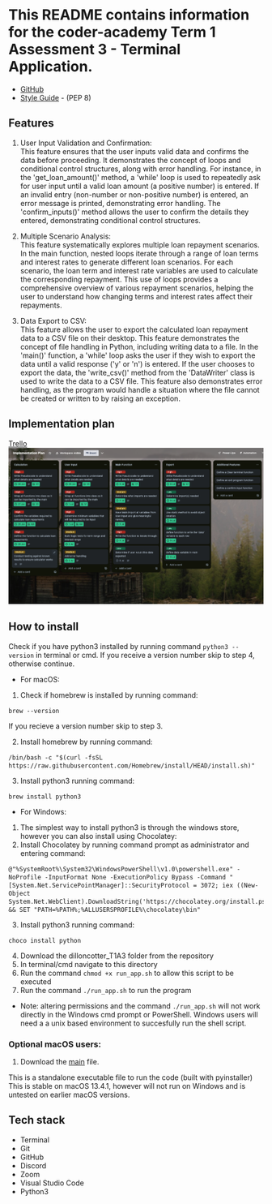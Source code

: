 # This README contains information for the coder-academy Term 1 Assessment 3 - Terminal Application.

- [GitHub](https://github.com/dilbot-cot/coder_academy_assignments/tree/main/dilloncotter_T1A3)
- [Style Guide](https://pep8.org/) - (PEP 8)

## Features

1. User Input Validation and Confirmation:  
This feature ensures that the user inputs valid data and confirms the data before proceeding. It demonstrates the concept of loops and conditional control structures, along with error handling. For instance, in the 'get_loan_amount()' method, a 'while' loop is used to repeatedly ask for user input until a valid loan amount (a positive number) is entered. If an invalid entry (non-number or non-positive number) is entered, an error message is printed, demonstrating error handling. The 'confirm_inputs()' method allows the user to confirm the details they entered, demonstrating conditional control structures.

2. Multiple Scenario Analysis:  
This feature systematically explores multiple loan repayment scenarios. In the main function, nested loops iterate through a range of loan terms and interest rates to generate different loan scenarios. For each scenario, the loan term and interest rate variables are used to calculate the corresponding repayment. This use of loops provides a comprehensive overview of various repayment scenarios, helping the user to understand how changing terms and interest rates affect their repayments.

3. Data Export to CSV:  
This feature allows the user to export the calculated loan repayment data to a CSV file on their desktop. This feature demonstrates the concept of file handling in Python, including writing data to a file. In the 'main()' function, a 'while' loop asks the user if they wish to export the data until a valid response ('y' or 'n') is entered. If the user chooses to export the data, the 'write_csv()' method from the 'DataWriter' class is used to write the data to a CSV file. This feature also demonstrates error handling, as the program would handle a situation where the file cannot be created or written to by raising an exception.

## Implementation plan
[Trello](https://trello.com/invite/b/GVpYGpzv/ATTIcb65bb46682bf9a5d6a846bf5319e44e7E10BB0F/implementation-plan)
![Image of my trello board](docs/imp_plan.png)

## How to install

Check if you have python3 installed by running command
```python3 --version```
in terminal or cmd. If you receive a version number skip to step 4, otherwise continue.
- For macOS:
1. Check if homebrew is installed by running command:
```
brew --version
```
If you recieve a version number skip to step 3.  

2. Install homebrew by running command:
```
/bin/bash -c "$(curl -fsSL https://raw.githubusercontent.com/Homebrew/install/HEAD/install.sh)"
```

3. Install python3 running command:
```
brew install python3
```

- For Windows:
1. The simplest way to install python3 is through the windows store, however you can also install using Chocolatey:
2. Install Chocolatey by running command prompt as administrator and entering command:
```
@"%SystemRoot%\System32\WindowsPowerShell\v1.0\powershell.exe" -NoProfile -InputFormat None -ExecutionPolicy Bypass -Command "[System.Net.ServicePointManager]::SecurityProtocol = 3072; iex ((New-Object System.Net.WebClient).DownloadString('https://chocolatey.org/install.ps1'))" && SET "PATH=%PATH%;%ALLUSERSPROFILE%\chocolatey\bin"
```
3. Install python3 running command:
```
choco install python
```

4. Download the dilloncotter_T1A3 folder from the repository
5. In terminal/cmd navigate to this directory
6. Run the command ```chmod +x run_app.sh``` to allow this script to be executed
7. Run the command ```./run_app.sh``` to run the program
* Note: altering permissions and the command ```./run_app.sh``` will not work directly in the Windows cmd prompt or PowerShell. Windows users will need a a unix based environment to succesfully run the shell script.

### Optional macOS users:
1. Download the [main](dist/) file.  

This is a standalone executable file to run the code (built with pyinstaller)  
This is stable on macOS 13.4.1, however will not run on Windows and is untested on earlier macOS versions.
## Tech stack
- Terminal
- Git
- GitHub
- Discord
- Zoom
- Visual Studio Code
- Python3